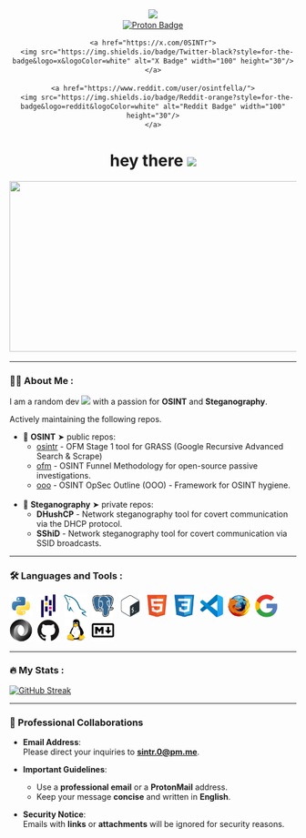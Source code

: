 <div id="header" align="center">
  <img src="https://avatars.githubusercontent.com/u/178463983?s=400&u=1665edb63cc29bfd7b91a355cf22a357a6e7c03a&v=4" width="100"/>
  <div id="badges">
    <a href="mailto:sintr.0@pm.me">
      <img src="https://img.shields.io/badge/Proton-purple?style=for-the-badge&logo=protonmail&logoColor=white" alt="Proton Badge" width="100" height="30"/>
    </a>
    
    <a href="https://x.com/0SINTr">
      <img src="https://img.shields.io/badge/Twitter-black?style=for-the-badge&logo=x&logoColor=white" alt="X Badge" width="100" height="30"/>
    </a>
    
    <a href="https://www.reddit.com/user/osintfella/">
      <img src="https://img.shields.io/badge/Reddit-orange?style=for-the-badge&logo=reddit&logoColor=white" alt="Reddit Badge" width="100" height="30"/>
    </a>
  </div>
  <h1>
    hey there
  <img src="https://media.giphy.com/media/hvRJCLFzcasrR4ia7z/giphy.gif" width="30px"/>
</h1>
</div>

<div align="center">
  <img src="https://media.giphy.com/media/dWesBcTLavkZuG35MI/giphy.gif" width="600" height="300"/>
</div>

---

### :man_technologist: About Me :
I am a random dev <img src="https://media.giphy.com/media/WUlplcMpOCEmTGBtBW/giphy.gif" width="30"> with a passion for **OSINT** and **Steganography**. 

Actively maintaining the following repos.
- :telescope: **OSINT** ➤ public repos:
  - [osintr](https://github.com/0SINTr/osintr) - OFM Stage 1 tool for GRASS (Google Recursive Advanced Search & Scrape)
  - [ofm](https://github.com/0SINTr/ofm) - OSINT Funnel Methodology for open-source passive investigations.
  - [ooo](https://github.com/0SINTr/ooo) - OSINT OpSec Outline (OOO) - Framework for OSINT hygiene.<br /><br />
- :closed_lock_with_key: **Steganography** ➤ private repos:
  - **DHushCP** - Network steganography tool for covert communication via the DHCP protocol.
  - **SShiD** - Network steganography tool for covert communication via SSID broadcasts.
 
---

### :hammer_and_wrench: Languages and Tools :
<div>
  <img src="https://github.com/devicons/devicon/blob/master/icons/python/python-original.svg" title="Python" alt="Python" width="40" height="40"/>&nbsp;
  <img src="https://github.com/devicons/devicon/blob/master/icons/pandas/pandas-original.svg" title="Pandas" alt="Python" width="40" height="40"/>&nbsp;
  <img src="https://github.com/devicons/devicon/blob/master/icons/mysql/mysql-original.svg" title="MySQL" alt="Python" width="40" height="40"/>&nbsp;
  <img src="https://github.com/devicons/devicon/blob/master/icons/postgresql/postgresql-original.svg" title="PostgreSQL" alt="Python" width="40" height="40"/>&nbsp;
  <img src="https://github.com/devicons/devicon/blob/master/icons/bash/bash-original.svg" title="Bash" alt="Python" width="40" height="40"/>&nbsp;
  <img src="https://github.com/devicons/devicon/blob/master/icons/html5/html5-original.svg" title="HTML" alt="Python" width="40" height="40"/>&nbsp;
  <img src="https://github.com/devicons/devicon/blob/master/icons/css3/css3-original.svg" title="CSS" alt="Python" width="40" height="40"/>&nbsp;
  <img src="https://github.com/devicons/devicon/blob/master/icons/vscode/vscode-original.svg" title="VSCode" alt="Python" width="40" height="40"/>&nbsp;
  <img src="https://github.com/devicons/devicon/blob/master/icons/firefox/firefox-original.svg" title="Firefox" alt="Python" width="40" height="40"/>&nbsp;
  <img src="https://github.com/devicons/devicon/blob/master/icons/google/google-original.svg" title="Google" alt="Python" width="40" height="40"/>&nbsp;
  <img src="https://github.com/devicons/devicon/blob/master/icons/json/json-original.svg" title="JSON" alt="Python" width="40" height="40"/>&nbsp;
  <img src="https://github.com/devicons/devicon/blob/master/icons/github/github-original.svg" title="GitHub" alt="GitHub" width="40" height="40"/>&nbsp;
  <img src="https://github.com/devicons/devicon/blob/master/icons/linux/linux-original.svg" title="Linux" alt="Ubuntu" width="40" height="40"/>&nbsp;
  <img src="https://github.com/devicons/devicon/blob/master/icons/markdown/markdown-original.svg" title="Markdown" alt="Python" width="40" height="40"/>&nbsp;
</div>

---

### :fire: My Stats :
[![GitHub Streak](http://github-readme-streak-stats.herokuapp.com?user=0SINTr&theme=dark&background=000000)](https://git.io/streak-stats)

---

### 📧 Professional Collaborations

- **Email Address**:  
  Please direct your inquiries to **sintr.0@pm.me**.

- **Important Guidelines**:  
  - Use a **professional email** or a **ProtonMail** address.
  - Keep your message **concise** and written in **English**.

- **Security Notice**:  
  Emails with **links** or **attachments** will be ignored for security reasons.
